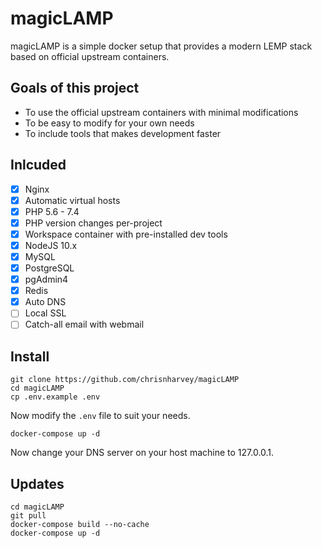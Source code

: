 # magicLAMP

magicLAMP is a simple docker setup that provides a modern LEMP stack based on official upstream containers.

## Goals of this project

- To use the official upstream containers with minimal modifications
- To be easy to modify for your own needs
- To include tools that makes development faster

## Inlcuded

- [x] Nginx
- [x] Automatic virtual hosts
- [x] PHP 5.6 - 7.4
- [x] PHP version changes per-project
- [x] Workspace container with pre-installed dev tools
- [x] NodeJS 10.x
- [x] MySQL
- [x] PostgreSQL
- [x] pgAdmin4
- [x] Redis
- [x] Auto DNS
- [ ] Local SSL
- [ ] Catch-all email with webmail

## Install

```
git clone https://github.com/chrisnharvey/magicLAMP
cd magicLAMP
cp .env.example .env
```

Now modify the ```.env``` file to suit your needs.

```
docker-compose up -d
```

Now change your DNS server on your host machine to 127.0.0.1.

## Updates

```
cd magicLAMP
git pull
docker-compose build --no-cache
docker-compose up -d
```
